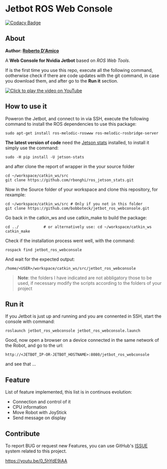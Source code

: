 # Jetbot ROS Web Console

[![Codacy Badge](https://api.codacy.com/project/badge/Grade/7f0b1a9e9cce4032a92a886f98df28c9)](https://app.codacy.com/manual/bobboteck/jetbot_ros_webconsole?utm_source=github.com&utm_medium=referral&utm_content=bobboteck/jetbot_ros_webconsole&utm_campaign=Badge_Grade_Settings)

## About

**Author: [Roberto D'Amico](http://bobboteck.github.io)**

A **Web Console for Nvidia Jetbot** based on *ROS Web Tools*.

If is the first time you use this repo, execute all the following command, ootherwise check if there are code updates with the git command, in case you download them, and after go to the **Run it** section.

[![Click to play the video on YouTube](https://img.youtube.com/vi/0_5hYdE9iAA/0.jpg)](https://www.youtube.com/watch?v=0_5hYdE9iAA)

## How to use it

Poweron the Jetbot, and connect to in via SSH, execute the following command to install the ROS dependencies to use this package:

```shell
sudo apt-get install ros-melodic-roswww ros-melodic-rosbridge-server
```

**The latest version of code** need the [Jetson stats](https://github.com/rbonghi/jetson_stats) installed, to install it simply use the command:

```shell
sudo -H pip install -U jetson-stats
```

and after clone the report of wrapper in the your source folder

```shell
cd ~/workspace/catkin_ws/src
git clone https://github.com/rbonghi/ros_jetson_stats.git
```

Now in the Source folder of your workspace and clone this repository, for rexample:

```shell
cd ~/workspace/catkin_ws/src # Only if you not in this folder
git clone https://github.com/bobboteck/jetbot_ros_webconsole.git
```

Go back in the catkin_ws and use catkin_make to build the package:

```shell
cd ../           # or alternatively use: cd ~/workspace/catkin_ws
catkin_make
```

Check if the installation process went well, with the command:

```shell
rospack find jetbot_ros_webconsole
```

And wait for the expected output:

```shell
/home/<USER>/workspace/catkin_ws/src/jetbot_ros_webconsole
```

> **Note**: the folders I have indicated are not abbligatory those to be used, if necessary modify the scripts according to the folders of your project

## Run it

If you Jetbot is just up and running and you are connented in SSH, start the console with command:

```shell
roslaunch jetbot_ros_webconsole jetbot_ros_webconsole.launch
```

Good, now open a browser on a device connected in the same network of the Robot, and go to the url:

```url
http://<JETBOT_IP-OR-JETBOT_HOSTNAME>:8080/jetbot_ros_webconsole
```

and see that ...

## Feature

List of feature implemented, this list is in continuos evolution:

* Connection and control of it
* CPU information
* Move Robot with JoyStick
* Send message on display

## Contribute

To report BUG or request new Features, you can use GitHub's [ISSUE](https://github.com/bobboteck/jetbot_ros_webconsole/issues) system related to this project.

https://youtu.be/0_5hYdE9iAA